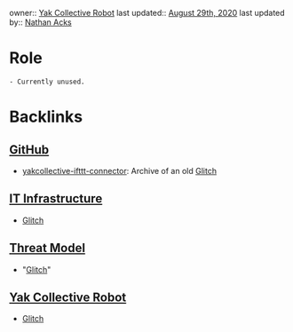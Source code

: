 owner:: [Yak Collective Robot](<Yak Collective Robot.md>)
last updated:: [August 29th, 2020](<August 29th, 2020.md>)
last updated by:: [Nathan Acks](<Nathan Acks.md>)
# Role
    - Currently unused.

# Backlinks
## [GitHub](<GitHub.md>)
- [yakcollective-ifttt-connector](https://github.com/The-Yak-Collective/yakcollective-ifttt-connector): Archive of an old [Glitch](<Glitch.md>)

## [IT Infrastructure](<IT Infrastructure.md>)
- [Glitch](<Glitch.md>)

## [Threat Model](<Threat Model.md>)
- "[Glitch](<Glitch.md>)"

## [Yak Collective Robot](<Yak Collective Robot.md>)
- [Glitch](<Glitch.md>)

